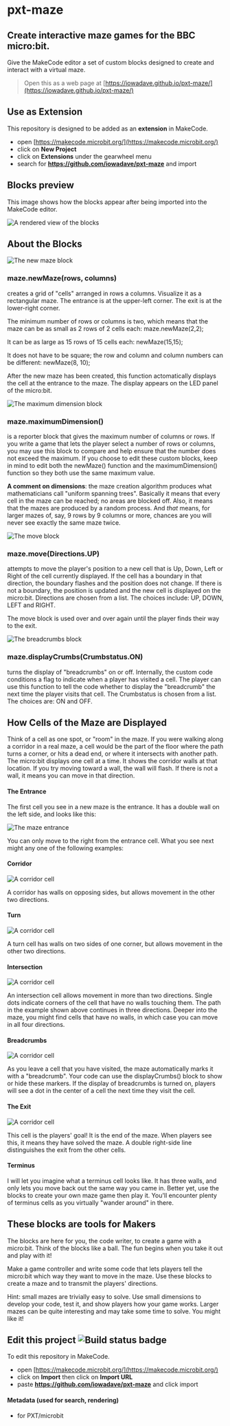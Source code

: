 # pxt-maze
## Create interactive maze games for the BBC micro:bit.

Give the MakeCode editor a set of custom blocks designed to create and interact with a virtual maze.

> Open this as a web page at [https://iowadave.github.io/pxt-maze/](https://iowadave.github.io/pxt-maze/)

## Use as Extension

This repository is designed to be added as an **extension** in MakeCode.

* open [https://makecode.microbit.org/](https://makecode.microbit.org/)
* click on **New Project**
* click on **Extensions** under the gearwheel menu
* search for **https://github.com/iowadave/pxt-maze** and import

## Blocks preview

This image shows how the blocks appear after being imported into the MakeCode editor.

![A rendered view of the blocks](https://github.com/iowadave/pxt-maze/raw/master/.github/makecode/maze_blocks.png)

## About the Blocks

![The new maze block](https://github.com/iowadave/pxt-maze/raw/master/.github/makecode/new_maze_block.png)

### maze.newMaze(rows, columns) 
creates a grid of "cells" arranged in rows a columns. Visualize it as a rectangular maze. The entrance is at the upper-left corner. The exit is at the lower-right corner.

The minimum number of rows or columns is two, which means that the maze can be as small as 2 rows of 2 cells each: maze.newMaze(2,2);

It can be as large as 15 rows of 15 cells each: newMaze(15,15);

It does not have to be square; the row and column and column numbers can be different: newMaze(8, 10);

After the new maze has been created, this function actomatically displays the cell at the entrance to the maze. The display appears on the LED panel of the micro:bit.

![The maximum dimension block](https://github.com/iowadave/pxt-maze/raw/master/.github/makecode/maximum_block.png)

### maze.maximumDimension() 
is a reporter block that gives the maximum number of columns or rows. If you write a game that lets the player select a number of rows or columns, you may use this block to compare and help ensure that the number does not exceed the maximum. If you choose to edit these custom blocks, keep in mind to edit both the newMaze() function and the maximumDimension() function so they both use the same maximum value. 

**A comment on dimensions**: the maze creation algorithm produces what mathematicians call "uniform spanning trees". Basically it means that every cell in the maze can be reached; no areas are blocked off. Also, it means that the mazes are produced by a random process. And *that* means, for larger mazes of, say, 9 rows by 9 columns or more, chances are you will never see exactly the same maze twice.

![The move block](https://github.com/iowadave/pxt-maze/raw/master/.github/makecode/move_block.png)

### maze.move(Directions.UP) 
attempts to move the player's position to a new cell that is Up, Down, Left or Right of the cell currently displayed. If the cell has a boundary in that direction, the boundary flashes and the position does not change. If there is not a boundary, the position is updated and the new cell is displayed on the micro:bit.  Directions are chosen from a list. The choices include: UP, DOWN, LEFT and RIGHT.

The move block is used over and over again until the player finds their way to the exit.

![The breadcrumbs block](https://github.com/iowadave/pxt-maze/raw/master/.github/makecode/breadcrumbs_block.png)

### maze.displayCrumbs(Crumbstatus.ON) 
turns the display of "breadcrumbs" on or off. Internally, the custom code conditions a flag to indicate when a player has visited a cell. The player can use this function to tell the code whether to display the "breadcrumb" the next time the player visits that cell.  The Crumbstatus is chosen from a list. The choices are: ON and OFF.

## How Cells of the Maze are Displayed

Think of a cell as one spot, or "room" in the maze. If you were walking along a corridor in a real maze, a cell would be the part of the floor where the path turns a corner, or hits a dead end, or where it intersects with another path. The micro:bit displays one cell at a time. It shows the corridor walls at that location. If you try moving toward a wall, the wall will flash. If there is not a wall, it means you can move in that direction.

#### The Entrance
The first cell you see in a new maze is the entrance. It has a double wall on the left side, and looks like this:

![The maze entrance](https://github.com/iowadave/pxt-maze/raw/master/.github/makecode/Entrance.jpg)

You can only move to the right from the entrance cell. What you see next might any one of the following examples:

#### Corridor
![A corridor cell](https://github.com/iowadave/pxt-maze/raw/master/.github/makecode/MoveRight.jpg)

A corridor has walls on opposing sides, but allows movement in the other two directions.

#### Turn
![A corridor cell](https://github.com/iowadave/pxt-maze/raw/master/.github/makecode/turn.jpg)

A turn cell has walls on two sides of one corner, but allows movement in the other two directions.

#### Intersection
![A corridor cell](https://github.com/iowadave/pxt-maze/raw/master/.github/makecode/branch.jpg)

An intersection cell allows movement in more than two directions.  Single dots indicate corners of the cell that have no walls touching them. The path in the example shown above continues in three directions. Deeper into the maze, you might find cells that have no walls, in which case you can move in all four directions.

#### Breadcrumbs
![A corridor cell](https://github.com/iowadave/pxt-maze/raw/master/.github/makecode/crumb.jpg)

As you leave a cell that you have visited, the maze automatically marks it with a "breadcrumb". Your code can use the displayCrumbs() block to show or hide these markers. If the display of breadcrumbs is turned on, players will see a dot in the center of a cell the next time they visit the cell.

#### The Exit
![A corridor cell](https://github.com/iowadave/pxt-maze/raw/master/.github/makecode/Exit.jpg)

This cell is the players' goal!  It is the end of the maze. When players see this, it means they have solved the maze. A double right-side line distinguishes the exit from the other cells.

#### Terminus

I will let you imagine what a terminus cell looks like. It has three walls, and only lets you move back out the same way you came in.  Better yet, use the blocks to create your own maze game then play it. You'll encounter plenty of terminus cells as you virtually "wander around" in there.

## These blocks are tools for Makers

The blocks are here for you, the code writer, to create a game with a micro:bit. Think of the blocks like a ball. The fun begins when you take it out and play with it! 

Make a game controller and write some code that lets players tell the micro:bit which way they want to move in the maze. Use these blocks to create a maze and to transmit the players' directions.

Hint: small mazes are trivially easy to solve. Use small dimensions to develop your code, test it, and show players how your game works. Larger mazes can be quite interesting and may take some time to solve. You might like it!

## Edit this project ![Build status badge](https://github.com/iowadave/pxt-maze/workflows/MakeCode/badge.svg)

To edit this repository in MakeCode.

* open [https://makecode.microbit.org/](https://makecode.microbit.org/)
* click on **Import** then click on **Import URL**
* paste **https://github.com/iowadave/pxt-maze** and click import

#### Metadata (used for search, rendering)

* for PXT/microbit
<script src="https://makecode.com/gh-pages-embed.js"></script><script>makeCodeRender("{{ site.makecode.home_url }}", "{{ site.github.owner_name }}/{{ site.github.repository_name }}");</script>
